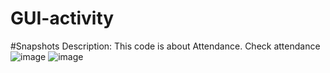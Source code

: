 # GUI-activity
#Snapshots
Description: This code is about Attendance. Check attendance
![image](https://github.com/user-attachments/assets/973bc59f-e03d-4552-a3a3-d879b01a8247)
![image](https://github.com/user-attachments/assets/584be2a5-f9b3-48f3-b1f2-33225af2b3d7)

